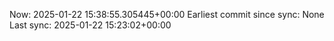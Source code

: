 Now: 2025-01-22 15:38:55.305445+00:00 Earliest commit since sync: None Last sync: 2025-01-22 15:23:02+00:00
